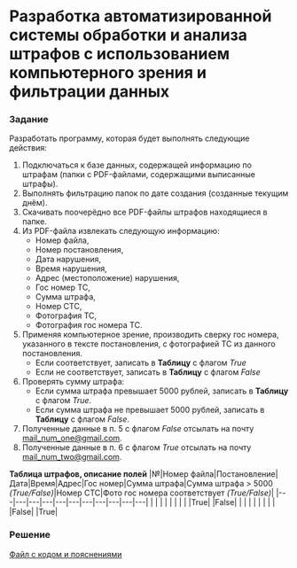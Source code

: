 <!--
# Автоматизированная система обработки и анализа штрафов
# Автоматизированная система обработки и анализа штрафов с использованием компьютерного зрения и фильтрации данных
# Разработка программы для автоматизации обработки и анализа штрафов с использованием извлечения данных из PDF-файлов и компьютерного зрения
-->

# Разработка автоматизированной системы обработки и анализа штрафов с использованием компьютерного зрения и фильтрации данных

### Задание
Разработать программу, которая будет выполнять следующие действия:
1. Подключаться к базе данных, содержащей информацию по штрафам (папки с PDF-файлами, содержащими выписанные штрафы).
2. Выполнять фильтрацию папок по дате создания (созданные текущим днём).
3. Скачивать поочерёдно все PDF-файлы штрафов находящиеся в папке.
4. Из PDF-файла извлекать следующую информацию:
   - Номер файла,
   - Номер постановления,
   - Дата нарушения,
   - Время нарушения,
   - Адрес (местоположение) нарушения,
   - Гос номер ТС,
   - Сумма штрафа,
   - Номер СТС,
   - Фотография ТС,
   - Фотография гос номера ТС.
5. Применяя компьютерное зрение, производить сверку гос номера, указанного в тексте постановления, с фотографией ТС из данного постановления.
   - Если соответствует, записать в __Таблицу__ с флагом _True_
   - Если не соответствует, записать в __Таблицу__ с флагом _False_
6. Проверять сумму штрафа:
   - Если сумма штрафа превышает 5000 рублей, записать в __Таблицу__ с флагом _True_.
   - Если сумма штрафа не превышает 5000 рублей, записать в __Таблицу__ с флагом _False_.
7. Полученные данные в п. 5 с флагом _False_ отсылать на почту mail_num_one@gmail.com.
8. Полученные данные в п. 6 с флагом _True_ отсылать на почту mail_num_two@gmail.com.

__Таблица штрафов, описание полей__
|№|Номер файла|Постановление|Дата|Время|Адрес|Гос номер|Сумма штрафа|Сумма штрафа > 5000 _(True/False)_|Номер СТС|Фото гос номера соответствует _(True/False)_|
|---|---|---|---|---|---|---|---|---|---|---|
|  |  |  |  |  |  |  |  |True|  |False|
|  |  |  |  |  |  |  |  |False|  |True|



### Решение
[Файл с кодом и пояснениями](/Projects/10_Test_tasks/Task_4/Solution.ipynb)

